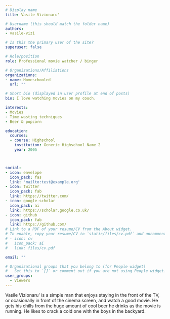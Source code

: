 ```yaml
---
# Display name
title: Vasile Vizionaru'

# Username (this should match the folder name)
authors:
- vasile-vizi

# Is this the primary user of the site?
superuser: false

# Role/position
role: Professional movie watcher / binger

# Organizations/Affiliations
organizations:
- name: Homeschooled
  url: ""

# Short bio (displayed in user profile at end of posts)
bio: I love watching movies on my couch. 

interests:
- Movies
- Time wasting techniques
- Beer & popcorn

education:
  courses:
  - course: Highschool
    institution: Generic Highschool Name 2
    year: 2005



social:
- icon: envelope
  icon_pack: fas
  link: 'mailto:test@example.org'
- icon: twitter
  icon_pack: fab
  link: https://twitter.com/
- icon: google-scholar
  icon_pack: ai
  link: https://scholar.google.co.uk/
- icon: github
  icon_pack: fab
  link: https://github.com/
# Link to a PDF of your resume/CV from the About widget.
# To enable, copy your resume/CV to `static/files/cv.pdf` and uncomment the lines below.
# - icon: cv
#   icon_pack: ai
#   link: files/cv.pdf

email: ""

# Organizational groups that you belong to (for People widget)
#   Set this to `[]` or comment out if you are not using People widget.
user_groups:
  - Viewers
---
```


Vasile Vizionaru' is a simple man that enjoys staying in the front of the TV, or ocasionally in front of the cinema screen, and watch a good movie. He gets his chills from the huge amount of cool beer he drinks as the movie is running. He likes to crack a cold one with the boys in the backyard.
